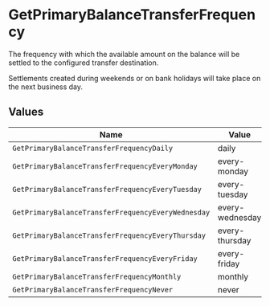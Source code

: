 # GetPrimaryBalanceTransferFrequency

The frequency with which the available amount on the balance will be settled to the configured transfer
destination.

Settlements created during weekends or on bank holidays will take place on the next business day.


## Values

| Name                                               | Value                                              |
| -------------------------------------------------- | -------------------------------------------------- |
| `GetPrimaryBalanceTransferFrequencyDaily`          | daily                                              |
| `GetPrimaryBalanceTransferFrequencyEveryMonday`    | every-monday                                       |
| `GetPrimaryBalanceTransferFrequencyEveryTuesday`   | every-tuesday                                      |
| `GetPrimaryBalanceTransferFrequencyEveryWednesday` | every-wednesday                                    |
| `GetPrimaryBalanceTransferFrequencyEveryThursday`  | every-thursday                                     |
| `GetPrimaryBalanceTransferFrequencyEveryFriday`    | every-friday                                       |
| `GetPrimaryBalanceTransferFrequencyMonthly`        | monthly                                            |
| `GetPrimaryBalanceTransferFrequencyNever`          | never                                              |